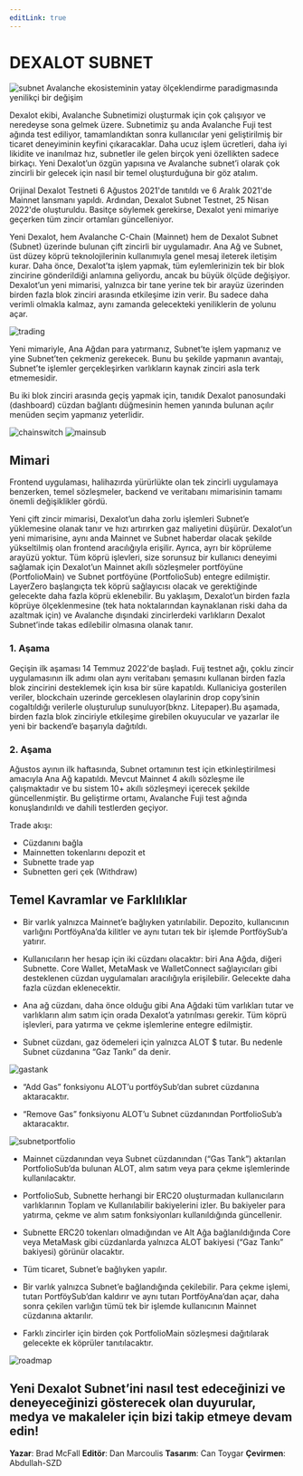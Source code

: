 ```yaml
---
editLink: true
---
```

# DEXALOT SUBNET


![subnet](/images/subnet/subnet.png)
Avalanche ekosisteminin yatay ölçeklendirme paradigmasında yenilikçi bir değişim

Dexalot ekibi, Avalanche Subnetimizi oluşturmak için çok çalışıyor ve neredeyse sona gelmek üzere. Subnetimiz şu anda Avalanche Fuji test ağında test ediliyor, tamamlandıktan sonra kullanıcılar yeni geliştirilmiş bir ticaret deneyiminin keyfini çıkaracaklar. Daha ucuz işlem ücretleri, daha iyi likidite ve inanılmaz hız, subnetler ile gelen birçok yeni özellikten sadece birkaçı. Yeni Dexalot’un özgün yapısına ve Avalanche subnet’i olarak çok zincirli bir gelecek için nasıl bir temel oluşturduğuna bir göz atalım.

Orijinal Dexalot Testneti 6 Ağustos 2021'de tanıtıldı ve 6 Aralık 2021'de Mainnet lansmanı yapıldı. Ardından, Dexalot Subnet Testnet, 25 Nisan 2022'de oluşturuldu. Basitçe söylemek gerekirse, Dexalot yeni mimariye geçerken tüm zincir ortamları güncelleniyor.

Yeni Dexalot, hem Avalanche C-Chain (Mainnet) hem de Dexalot Subnet (Subnet) üzerinde bulunan çift zincirli bir uygulamadır. Ana Ağ ve Subnet, üst düzey köprü teknolojilerinin kullanımıyla genel mesaj ileterek iletişim kurar. Daha önce, Dexalot’ta işlem yapmak, tüm eylemlerinizin tek bir blok zincirine gönderildiği anlamına geliyordu, ancak bu büyük ölçüde değişiyor. Dexalot’un yeni mimarisi, yalnızca bir tane yerine tek bir arayüz üzerinden birden fazla blok zinciri arasında etkileşime izin verir. Bu sadece daha verimli olmakla kalmaz, aynı zamanda gelecekteki yeniliklerin de yolunu açar.

![trading](/images/subnet/trading.png)

Yeni mimariyle, Ana Ağdan para yatırmanız, Subnet’te işlem yapmanız ve yine Subnet’ten çekmeniz gerekecek. Bunu bu şekilde yapmanın avantajı, Subnet’te işlemler gerçekleşirken varlıkların kaynak zinciri asla terk etmemesidir.

Bu iki blok zinciri arasında geçiş yapmak için, tanıdık Dexalot panosundaki (dashboard) cüzdan bağlantı düğmesinin hemen yanında bulunan açılır menüden seçim yapmanız yeterlidir.

![chainswitch](/images/subnet/chainswitch.png)
![mainsub](/images/subnet/mainsub.png)

## Mimari

Frontend uygulaması, halihazırda yürürlükte olan tek zincirli uygulamaya benzerken, temel sözleşmeler, backend ve veritabanı mimarisinin tamamı önemli değişiklikler gördü.

Yeni çift zincir mimarisi, Dexalot’un daha zorlu işlemleri Subnet’e yüklemesine olanak tanır ve hızı artırırken gaz maliyetini düşürür. Dexalot’un yeni mimarisine, aynı anda Mainnet ve Subnet haberdar olacak şekilde yükseltilmiş olan frontend aracılığıyla erişilir. Ayrıca, ayrı bir köprüleme arayüzü yoktur. Tüm köprü işlevleri, size sorunsuz bir kullanıcı deneyimi sağlamak için Dexalot’un Mainnet akıllı sözleşmeler portföyüne (PortfolioMain) ve Subnet portföyüne (PortfolioSub) entegre edilmiştir. LayerZero başlangıçta tek köprü sağlayıcısı olacak ve gerektiğinde gelecekte daha fazla köprü eklenebilir. Bu yaklaşım, Dexalot’un birden fazla köprüye ölçeklenmesine (tek hata noktalarından kaynaklanan riski daha da azaltmak için) ve Avalanche dışındaki zincirlerdeki varlıkların Dexalot Subnet’inde takas edilebilir olmasına olanak tanır.

### 1. Aşama
Geçişin ilk aşaması 14 Temmuz 2022'de başladı. Fuij testnet ağı, çoklu zincir uygulamasının ilk adımı olan aynı veritabanı şemasını kullanan birden fazla blok zincirini desteklemek için kısa bir süre kapatıldı. Kullaniciya gosterilen veriler, blockchain uzerinde gerceklesen olaylarinin drop copy’sinin cogaltıldığı verilerle oluşturulup sunuluyor(bknz. Litepaper).Bu aşamada, birden fazla blok zinciriyle etkileşime girebilen okuyucular ve yazarlar ile yeni bir backend’e başarıyla dağıtıldı.

### 2. Aşama
Ağustos ayının ilk haftasında, Subnet ortamının test için etkinleştirilmesi amacıyla Ana Ağ kapatıldı. Mevcut Mainnet 4 akıllı sözleşme ile çalışmaktadır ve bu sistem 10+ akıllı sözleşmeyi içerecek şekilde güncellenmiştir. Bu geliştirme ortamı, Avalanche Fuji test ağında konuşlandırıldı ve dahili testlerden geçiyor.

Trade akışı:

* Cüzdanını bağla
* Mainnetten tokenlarını depozit et
* Subnette trade yap
* Subnetten geri çek (Withdraw)

## Temel Kavramlar ve Farklılıklar

* Bir varlık yalnızca Mainnet’e bağlıyken yatırılabilir. Depozito, kullanıcının varlığını PortföyAna’da kilitler ve aynı tutarı tek bir işlemde PortföySub’a yatırır.

* Kullanıcıların her hesap için iki cüzdanı olacaktır: biri Ana Ağda, diğeri Subnette. Core Wallet, MetaMask ve WalletConnect sağlayıcıları gibi desteklenen cüzdan uygulamaları aracılığıyla erişilebilir. Gelecekte daha fazla cüzdan eklenecektir.

* Ana ağ cüzdanı, daha önce olduğu gibi Ana Ağdaki tüm varlıkları tutar ve varlıkların alım satım için orada Dexalot’a yatırılması gerekir. Tüm köprü işlevleri, para yatırma ve çekme işlemlerine entegre edilmiştir.

* Subnet cüzdanı, gaz ödemeleri için yalnızca ALOT $ tutar. Bu nedenle Subnet cüzdanına “Gaz Tankı” da denir.

![gastank](/images/subnet/gastank.png)

* “Add Gas” fonksiyonu ALOT’u portföySub’dan subret cüzdanına aktaracaktır.

* “Remove Gas” fonksiyonu ALOT’u Subnet cüzdanından PortfolioSub’a aktaracaktır.

![subnetportfolio](/images/subnet/subnetportfolio.png)

* Mainnet cüzdanından veya Subnet cüzdanından (“Gas Tank”) aktarılan PortfolioSub’da bulunan ALOT, alım satım veya para çekme işlemlerinde kullanılacaktır.

* PortfolioSub, Subnette herhangi bir ERC20 oluşturmadan kullanıcıların varlıklarının Toplam ve Kullanılabilir bakiyelerini izler. Bu bakiyeler para yatırma, çekme ve alım satım fonksiyonları kullanıldığında güncellenir.

* Subnette ERC20 tokenları olmadığından ve Alt Ağa bağlanıldığında Core veya MetaMask gibi cüzdanlarda yalnızca ALOT bakiyesi (“Gaz Tankı” bakiyesi) görünür olacaktır.

* Tüm ticaret, Subnet’e bağlıyken yapılır.

* Bir varlık yalnızca Subnet’e bağlandığında çekilebilir. Para çekme işlemi, tutarı PortföySub’dan kaldırır ve aynı tutarı PortföyAna’dan açar, daha sonra çekilen varlığın tümü tek bir işlemde kullanıcının Mainnet cüzdanına aktarılır.

* Farklı zincirler için birden çok PortfolioMain sözleşmesi dağıtılarak gelecekte ek köprüler tanıtılacaktır.

![roadmap](/images/subnet/roadmap.png)

Yeni Dexalot Subnet’ini nasıl test edeceğinizi ve deneyeceğinizi gösterecek olan duyurular, medya ve makaleler için bizi takip etmeye devam edin!
---
**Yazar**: Brad McFall
**Editör**: Dan Marcoulis
**Tasarım**: Can Toygar
**Çevirmen**: Abdullah-SZD
